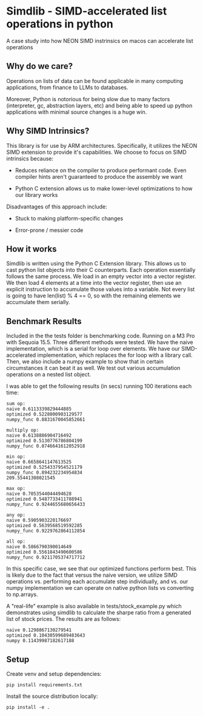 # Simdlib - SIMD-accelerated list operations in python

A case study into how NEON SIMD instrinsics on macos can accelerate list operations

## Why do we care?

Operations on lists of data can be found applicable in many computing applications, from finance
to LLMs to databases.

Moreover, Python is notorious for being slow due to many factors (interpreter, gc, abstraction
layers, etc) and being able to speed up python applications with minimal source changes
is a huge win.

## Why SIMD Intrinsics?

This library is for use by ARM architectures. Specifically, it utilizes the NEON SIMD extension
to provide it's capabilities. We choose to focus on SIMD intrinsics because:

- Reduces reliance on the compiler to produce performant code. Even compiler hints aren't
  guaranteed to produce the assembly we want

- Python C extension allows us to make lower-level optimizations to how our library works

Disadvantages of this approach include:

- Stuck to making platform-specific changes

- Error-prone / messier code

## How it works

Simdlib is written using the Python C Extension library. This allows us to cast python list objects
into their C counterparts. Each operation essentially follows the same process. We load in an
empty vector into a vector register. We then load 4 elements at a time into the vector register,
then use an explicit instruction to accumulate those values into a variable. Not every list is
going to have len(list) % 4 == 0, so with the remaining elements we accumulate them serially.

## Benchmark Results

Included in the the tests folder is benchmarking code. Running on a M3 Pro with Sequoia 15.5. Three
different methods were tested. We have the naive implementation, which is a serial for loop over
elements. We have our SIMD-accelerated implementation, which replaces the for loop with a library
call. Then, we also include a numpy example to show that in certain circumstances it can beat it
as well. We test out various accumulation operations on a nested list object.

I was able to get the following results (in secs) running 100 iterations each time:

```
sum op:
naive 0.6113339829444885
optimized 0.5228000903129577
numpy_func 0.8831670045852661

multiply op:
naive 0.6138886904716492
optimized 0.5130776786804199
numpy_func 0.8746641612052918

min op:
naive 0.6658641147613525
optimized 0.5254337954521179
numpy_func 0.894232234954834
209.55441308021545

max op:
naive 0.7053544044494628
optimized 0.5487733411788941
numpy_func 0.9244655680656433

any op:
naive 0.5905903220176697
optimized 0.5639568519592285
numpy_func 0.9229762864112854

all op:
naive 0.5866790390014649
optimized 0.5561843490600586
numpy_func 0.9211705374717712
```

In this specific case, we see that our optimized functions perform best. This is likely due to the
fact that versus the naive version, we utilize SIMD operations vs. performing each accumulate
step individually, and vs. our numpy implementation we can operate on native python lists vs
converting to np.arrays.

A "real-life" example is also available in tests/stock_example.py which demonstrates using simdlib
to calculate the sharpe ratio from a generated list of stock prices. The results are as follows:

```
naive 0.1298867130279541
optimized 0.10430599689483643
numpy 0.11439987182617188
```

## Setup

Create venv and setup dependencies:

```
pip install requirements.txt
```

Install the source distribution locally:

```
pip install -e .
```
